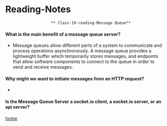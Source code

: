 # Reading-Notes

                        ** Class-19-reading-Message Queue**



#### What is the main benefit of a message queue server?

* Message queues allow different parts of a system to communicate and process operations asynchronously. A message queue provides a lightweight buffer which temporarily stores messages, and endpoints that allow software components to connect to the queue in order to send and receive messages.

#### Why might we want to initiate messages from an HTTP request?

*

#### Is the Message Queue Server a socket.io client, a socket.io server, or an api server?



[home](https://eyob1984.github.io/reading-notes/)
